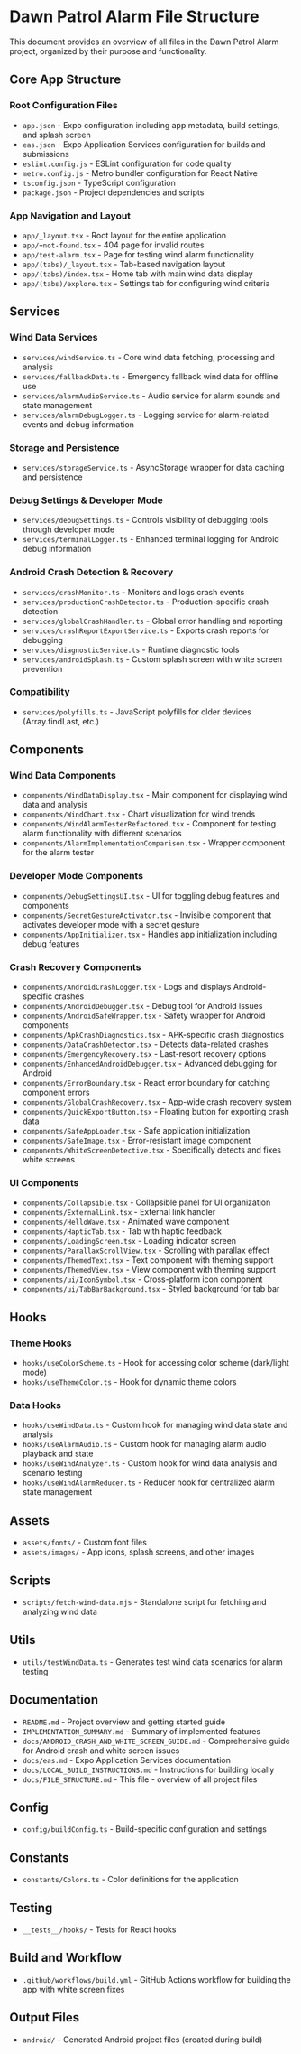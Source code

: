 # Dawn Patrol Alarm File Structure

This document provides an overview of all files in the Dawn Patrol Alarm project, organized by their purpose and functionality.

## Core App Structure

### Root Configuration Files
- `app.json` - Expo configuration including app metadata, build settings, and splash screen
- `eas.json` - Expo Application Services configuration for builds and submissions
- `eslint.config.js` - ESLint configuration for code quality
- `metro.config.js` - Metro bundler configuration for React Native
- `tsconfig.json` - TypeScript configuration
- `package.json` - Project dependencies and scripts

### App Navigation and Layout
- `app/_layout.tsx` - Root layout for the entire application
- `app/+not-found.tsx` - 404 page for invalid routes
- `app/test-alarm.tsx` - Page for testing wind alarm functionality
- `app/(tabs)/_layout.tsx` - Tab-based navigation layout
- `app/(tabs)/index.tsx` - Home tab with main wind data display
- `app/(tabs)/explore.tsx` - Settings tab for configuring wind criteria

## Services

### Wind Data Services
- `services/windService.ts` - Core wind data fetching, processing and analysis
- `services/fallbackData.ts` - Emergency fallback wind data for offline use
- `services/alarmAudioService.ts` - Audio service for alarm sounds and state management
- `services/alarmDebugLogger.ts` - Logging service for alarm-related events and debug information

### Storage and Persistence
- `services/storageService.ts` - AsyncStorage wrapper for data caching and persistence

### Debug Settings & Developer Mode
- `services/debugSettings.ts` - Controls visibility of debugging tools through developer mode
- `services/terminalLogger.ts` - Enhanced terminal logging for Android debug information

### Android Crash Detection & Recovery
- `services/crashMonitor.ts` - Monitors and logs crash events
- `services/productionCrashDetector.ts` - Production-specific crash detection
- `services/globalCrashHandler.ts` - Global error handling and reporting
- `services/crashReportExportService.ts` - Exports crash reports for debugging
- `services/diagnosticService.ts` - Runtime diagnostic tools
- `services/androidSplash.ts` - Custom splash screen with white screen prevention

### Compatibility
- `services/polyfills.ts` - JavaScript polyfills for older devices (Array.findLast, etc.)

## Components

### Wind Data Components
- `components/WindDataDisplay.tsx` - Main component for displaying wind data and analysis
- `components/WindChart.tsx` - Chart visualization for wind trends
- `components/WindAlarmTesterRefactored.tsx` - Component for testing alarm functionality with different scenarios
- `components/AlarmImplementationComparison.tsx` - Wrapper component for the alarm tester

### Developer Mode Components
- `components/DebugSettingsUI.tsx` - UI for toggling debug features and components
- `components/SecretGestureActivator.tsx` - Invisible component that activates developer mode with a secret gesture
- `components/AppInitializer.tsx` - Handles app initialization including debug features

### Crash Recovery Components
- `components/AndroidCrashLogger.tsx` - Logs and displays Android-specific crashes
- `components/AndroidDebugger.tsx` - Debug tool for Android issues
- `components/AndroidSafeWrapper.tsx` - Safety wrapper for Android components
- `components/ApkCrashDiagnostics.tsx` - APK-specific crash diagnostics
- `components/DataCrashDetector.tsx` - Detects data-related crashes
- `components/EmergencyRecovery.tsx` - Last-resort recovery options
- `components/EnhancedAndroidDebugger.tsx` - Advanced debugging for Android
- `components/ErrorBoundary.tsx` - React error boundary for catching component errors
- `components/GlobalCrashRecovery.tsx` - App-wide crash recovery system
- `components/QuickExportButton.tsx` - Floating button for exporting crash data
- `components/SafeAppLoader.tsx` - Safe application initialization
- `components/SafeImage.tsx` - Error-resistant image component
- `components/WhiteScreenDetective.tsx` - Specifically detects and fixes white screens

### UI Components
- `components/Collapsible.tsx` - Collapsible panel for UI organization
- `components/ExternalLink.tsx` - External link handler
- `components/HelloWave.tsx` - Animated wave component
- `components/HapticTab.tsx` - Tab with haptic feedback
- `components/LoadingScreen.tsx` - Loading indicator screen
- `components/ParallaxScrollView.tsx` - Scrolling with parallax effect
- `components/ThemedText.tsx` - Text component with theming support
- `components/ThemedView.tsx` - View component with theming support
- `components/ui/IconSymbol.tsx` - Cross-platform icon component
- `components/ui/TabBarBackground.tsx` - Styled background for tab bar

## Hooks

### Theme Hooks
- `hooks/useColorScheme.ts` - Hook for accessing color scheme (dark/light mode)
- `hooks/useThemeColor.ts` - Hook for dynamic theme colors

### Data Hooks
- `hooks/useWindData.ts` - Custom hook for managing wind data state and analysis
- `hooks/useAlarmAudio.ts` - Custom hook for managing alarm audio playback and state
- `hooks/useWindAnalyzer.ts` - Custom hook for wind data analysis and scenario testing
- `hooks/useWindAlarmReducer.ts` - Reducer hook for centralized alarm state management

## Assets
- `assets/fonts/` - Custom font files
- `assets/images/` - App icons, splash screens, and other images

## Scripts
- `scripts/fetch-wind-data.mjs` - Standalone script for fetching and analyzing wind data

## Utils
- `utils/testWindData.ts` - Generates test wind data scenarios for alarm testing

## Documentation
- `README.md` - Project overview and getting started guide
- `IMPLEMENTATION_SUMMARY.md` - Summary of implemented features
- `docs/ANDROID_CRASH_AND_WHITE_SCREEN_GUIDE.md` - Comprehensive guide for Android crash and white screen issues
- `docs/eas.md` - Expo Application Services documentation
- `docs/LOCAL_BUILD_INSTRUCTIONS.md` - Instructions for building locally
- `docs/FILE_STRUCTURE.md` - This file - overview of all project files

## Config
- `config/buildConfig.ts` - Build-specific configuration and settings

## Constants
- `constants/Colors.ts` - Color definitions for the application

## Testing
- `__tests__/hooks/` - Tests for React hooks

## Build and Workflow
- `.github/workflows/build.yml` - GitHub Actions workflow for building the app with white screen fixes

## Output Files
- `android/` - Generated Android project files (created during build)
